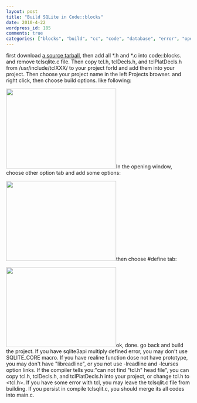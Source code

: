 ```yaml
---
layout: post
title: "Build SQLite in Code::blocks"
date: 2010-4-22
wordpress_id: 185
comments: true
categories: ["blocks", "build", "cc", "code", "database", "error", "open-source", "project", "readline", "sqlite", "sqlite3api", "tcl"]
---
```

<meta name="_edit_last" content="1" />
<meta name="views" content="1356" />
first download <a href="http://www.sqlite.org/sqlite-3.6.23.1.tar.gz">a source tarball</a>, then add all *.h and *.c into code::blocks. and remove tclsqlite.c file. Then copy tcl.h, tclDecls.h, and tclPlatDecls.h from /usr/include/tclXXX/ to your project forld and add them into your project. Then choose your project name in the left Projects browser. and right click, then choose build options. like following:

<a href="http://chillyc.info/wp-content/uploads/2010/04/22/install-sqlite-in-codeblocks/Screenshot-fts3_tokenizer.c-SQLite-CodeBlocks-8.02.png"><img class="aligncenter size-medium wp-image-186" title="Screenshot-fts3_tokenizer.c [SQLite] - Code::Blocks 8.02" src="http://chillyc.info/wp-content/uploads/2010/04/22/install-sqlite-in-codeblocks/Screenshot-fts3_tokenizer.c-SQLite-CodeBlocks-8.02-300x218.png" alt="" width="300" height="218" /></a>In the opening window, choose other option tab and add some options:

<a href="http://chillyc.info/wp-content/uploads/2010/04/22/install-sqlite-in-codeblocks/Screenshot-Project-build-options-1.png"><img class="aligncenter size-medium wp-image-187" title="Screenshot-Project build options-1" src="http://chillyc.info/wp-content/uploads/2010/04/22/install-sqlite-in-codeblocks/Screenshot-Project-build-options-1-300x218.png" alt="" width="300" height="218" /></a>then choose #define tab:

<a href="http://chillyc.info/wp-content/uploads/2010/04/22/install-sqlite-in-codeblocks/Screenshot-Project-build-options.png"><img class="aligncenter size-medium wp-image-188" title="Screenshot-Project build options" src="http://chillyc.info/wp-content/uploads/2010/04/22/install-sqlite-in-codeblocks/Screenshot-Project-build-options-300x218.png" alt="" width="300" height="218" /></a>ok, done. go back and build the project. If you have sqlite3api multiply defined error, you may don't use SQLITE_CORE macro. If you have realine function dose not have prototype, you may don't have "libreadline", or you not use -lreadline and -lcurses option links. If the compiler tells you:"can not find "tcl.h" head file", you can copy tcl.h, tclDecls.h, and tclPlatDecls.h into your project, or change tcl.h to &lt;tcl.h&gt;. If you have some error with tcl, you may leave the tclsqlit.c file from building. If you persist in compile tclsqlit.c, you should merge its all codes into main.c.
